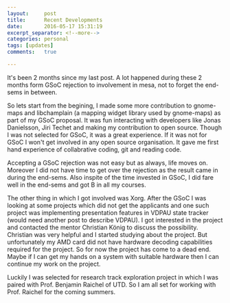 ```yaml
---
layout:     post
title:      Recent Developments
date:       2016-05-17 15:31:19
excerpt_separator: <!--more-->
categories: personal 
tags: [updates]
comments:   true

---
```

It's been 2 months since my last post. A lot happened during these 2 months form GSoC rejection to involvement in mesa, not to forget the end-sems in between. 

<!--more-->
So lets start from the begining, I made some more contribution to gnome-maps and libchamplain (a mapping widget library used by gnome-maps) 
as part of my GSoC proposal. It was fun interacting with developers like Jonas Danielsson, Jiri Techet and making my contribution to open source. 
Though I was not selected for GSoC, it was a great experience. If it was not for GSoC I won't get involved in any open source organisation. It gave me 
first hand experience of collabrative coding, git and reading code. 

Accepting a GSoC rejection was not easy but as always, life moves on. Moreover I did not have time to get over the rejection as the result 
came in during the end-sems. Also inspite of the time invested in GSoC, I did fare well in the end-sems and got B in all my courses.

The other thing in which I got involved was Xorg. After the GSoC I was looking at some projects which did not get the applicants and one such 
project was implementing presentation features in VDPAU state tracker (would need another post to describe VDPAU). I got interested in the project and 
contacted the mentor Christian König to discuss the possibility. Christian was very helpful and I started studying about the project. 
But unfortunately my AMD card did not have hardware decoding capabilities required for the project. So for now the project has come to a dead end.
Maybe if I can get my hands on a system with suitable hardware then I can continue my work on the project.

Luckily I was selected for research track exploration project in which I was paired with Prof. Benjamin Raichel of UTD. So I am all set for working
with Prof. Raichel for the coming summers.
